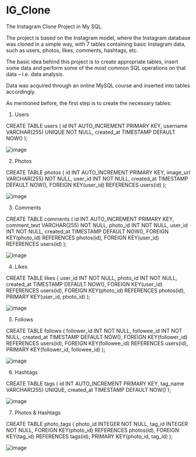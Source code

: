 # IG_Clone

The Instagram Clone Project in My SQL.

The project is based on the Instagram model, where the Instagram database was cloned in a simple way, with 7 tables containing basic Instagram data, such as users, photos, likes, comments, hashtags, etc.

The basic idea behind this project is to create appropriate tables, insert some data and perform some of the most common SQL operations on that data – i.e. data analysis. 

Data was acquired through an online MySQL course and inserted into tables accordingly.

As mentioned before, the first step is to create the necessary tables:

1.	Users

CREATE TABLE users (
    id INT AUTO_INCREMENT PRIMARY KEY,
    username VARCHAR(255) UNIQUE NOT NULL,
    created_at TIMESTAMP DEFAULT NOW()
); 

![image](https://user-images.githubusercontent.com/121452974/209833556-d1370880-4c66-4cc3-95a3-523b286f6339.png)

2. Photos 

CREATE TABLE photos (
    id INT AUTO_INCREMENT PRIMARY KEY,
    image_url VARCHAR(255) NOT NULL,
    user_id INT NOT NULL,
    created_at TIMESTAMP DEFAULT NOW(),
    FOREIGN KEY(user_id) REFERENCES users(id)
);

![image](https://user-images.githubusercontent.com/121452974/209834128-5d46d756-12ab-4107-a54d-95d2bcad9f37.png)

3. Comments

CREATE TABLE comments (
    id INT AUTO_INCREMENT PRIMARY KEY,
    comment_text VARCHAR(255) NOT NULL,
    photo_id INT NOT NULL,
    user_id INT NOT NULL,
    created_at TIMESTAMP DEFAULT NOW(),
    FOREIGN KEY(photo_id) REFERENCES photos(id),
    FOREIGN KEY(user_id) REFERENCES users(id)
);

![image](https://user-images.githubusercontent.com/121452974/209834275-3adc4115-5e2d-46f3-86c5-4c360bf24454.png)

4. Likes

CREATE TABLE likes (
    user_id INT NOT NULL,
    photo_id INT NOT NULL,
    created_at TIMESTAMP DEFAULT NOW(),
    FOREIGN KEY(user_id) REFERENCES users(id),
    FOREIGN KEY(photo_id) REFERENCES photos(id),
    PRIMARY KEY(user_id, photo_id)
);

![image](https://user-images.githubusercontent.com/121452974/209834438-4034832e-655a-4a70-98ed-945d8862e31e.png)

5. Follows

CREATE TABLE follows (
    follower_id INT NOT NULL,
    followee_id INT NOT NULL,
    created_at TIMESTAMP DEFAULT NOW(),
    FOREIGN KEY(follower_id) REFERENCES users(id),
    FOREIGN KEY(followee_id) REFERENCES users(id),
    PRIMARY KEY(follower_id, followee_id)
);

![image](https://user-images.githubusercontent.com/121452974/209834520-ac1bf909-4121-4f3a-ba00-c383405a0959.png)

6. Hashtags

CREATE TABLE tags (
  id INT AUTO_INCREMENT PRIMARY KEY,
  tag_name VARCHAR(255) UNIQUE,
  created_at TIMESTAMP DEFAULT NOW()
);

![image](https://user-images.githubusercontent.com/121452974/209835602-59ae1891-53bd-4f76-a1d8-380fd14aa5f4.png)

7. Photos & Hashtags

CREATE TABLE photo_tags (
    photo_id INTEGER NOT NULL,
    tag_id INTEGER NOT NULL,
    FOREIGN KEY(photo_id) REFERENCES photos(id),
    FOREIGN KEY(tag_id) REFERENCES tags(id),
    PRIMARY KEY(photo_id, tag_id)
);

![image](https://user-images.githubusercontent.com/121452974/209835857-4fab5d45-f214-4c84-8d5f-7c3bf58518c2.png)















































